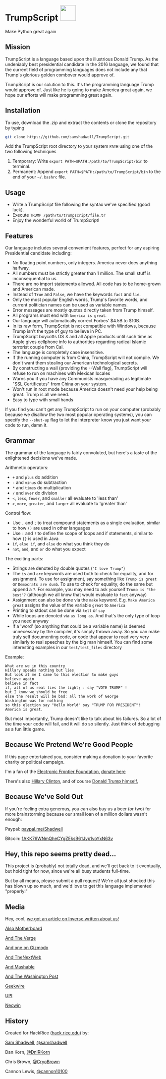 # TrumpScript <img src="https://raw.github.com/samshadwell/TrumpScript/master/TrumpScript.jpg" width="50px" height="50px" />
Make Python great again

## Mission
TrumpScript is a language based upon the illustrious Donald Trump. As the undeniably best presidential candidate in the 2016 language, we found that the current field of programming languages does not include any that Trump's glorious golden combover would approve of.

TrumpScript is our solution to this. It's the programming language Trump would approve of. Just like he is going to make America great again, we hope our efforts will make programming great again.

## Installation
To use, download the .zip and extract the contents or clone the repository by typing

```bash
git clone https://github.com/samshadwell/TrumpScript.git
```

Add the TrumpScript root directory to your system `PATH` using one of the two following techniques

1. Temporary: Write `export PATH=$PATH:/path/to/TrumpScript/bin` to terminal.
2. Permanent: Append `export PATH=$PATH:/path/to/TrumpScript/bin` to the end of your `~/.bashrc` file.

## Usage
* Write a TrumpScript file following the syntax we've specified (good luck).
* Execute `TRUMP /path/to/trumpscript/file.tr`
* Enjoy the wonderful world of TrumpScript!

## Features
Our language includes several convenient features, perfect for any aspiring Presidential candidate including:
* No floating point numbers, only integers. America never does anything halfway.
* All numbers must be strictly greater than 1 million. The small stuff is inconsequential to us.
* There are no import statements allowed. All code has to be home-grown and American made.
* Instead of `True` and `False`, we have the keywords `fact` and `lie`.
* Only the most popular English words, Trump's favorite words, and current politician names can be used as variable names.
* Error messages are mostly quotes directly taken from Trump himself.
* All programs must end with `America is great`.
* Our language will automatically correct Forbes' $4.5B to $10B.
* In its raw form, TrumpScript is not compatible with Windows, because Trump isn't the type of guy to believe in PC.
* TrumpScript boycotts OS X and all Apple products  until such time as Apple gives cellphone info to authorities regarding radical Islamic terrorist couple from Cal.
* The language is completely case insensitive.
* If the running computer is from China, TrumpScript will not compile. We don't want them stealing our American technological secrets.
* By constructing a wall (providing the --Wall flag), TrumpScript will refuse to run on machines with Mexican locales
* Warns you if you have any Communists masquerading as legitimate "SSL Certificates" from China on your system.
* Won't run in root mode because America doesn't need your help being great. Trump is all we need.
* Easy to type with small hands

If you find you can't get any TrumpScript to run on your computer (probably because we disallow the two most popular operating systems), you can specify the `--shut-up` flag to let the interpreter know you just want your code to run, damn it.

## Grammar
The grammar of the language is fairly convoluted, but here's a taste of the enlightened decisions we've made.

Arithmetic operators:
* `+` and `plus` do addition
* `-` and `minus` do subtraction
* `*` and `times` do multiplication
* `/` and `over` do division
* `<`, `less`, `fewer`, and `smaller` all evaluate to 'less than'
* `>`, `more`, `greater`, and `larger` all evaluate to 'greater than'

Control flow:
* Use `,` and `;` to treat compound statements as a single evaluation, similar to how `()` are used in other languages
* Use `:` and `!` to define the scope of loops and if statements, similar to how `{}` is used in Java
* `if`, `else if`, and `else` do what you think they do
* `not`, `and`, and `or` do what you expect

The exciting parts:
* Strings are denoted by double quotes (`"I love Trump"`)
* The `is` and `are` keywords are used both to check for equality, and for assignment. To use for assignment, say something like `Trump is great` or `Democrats are dumb`. To use to check for equality, do the same but append a `?`. For example, you may need to ask yourself `Trump is "the best"?` (although we all know that would evaluate to `fact` anyway)
* Assignment can also be done via the `make` keyword. E.g. `Make America great` assigns the value of the variable `great` to `America`
* Printing to stdout can be done via `tell` or `say`
* While loops are denoted via `as long as`. And that's the only type of loop you need anyway
* If a 'word' (so anything that could be a variable name) is deemed unnecessary by the compiler, it's simply thrown away. So you can make truly self documenting code, or code that appear to read very very similarly to real speeches by the big man himself. You can find some interesting examples in our `test/test_files` directory

Example:
```
What are we in this country
Hillary speaks nothing but lies
But look at me I came to this election to make guys
believe again
believe in fact
if, all of us real lies the light; : say "VOTE TRUMP" !
but I know we should be free
else the result will be bad: all the work of George
Washington was for nothing
so this election say "Hello World" say "TRUMP FOR PRESIDENT"!
America is great.
```

But most importantly, Trump doesn't like to talk about his failures. So a lot of the time your code will fail, and it will do so silently. Just think of debugging as a fun little game.

## Because We Pretend We're Good People
If this page entertained you, consider making a donation to your favorite charity or political campaign.

I'm a fan of the [Electronic Frontier Foundation](https://www.eff.org), [donate here](https://supporters.eff.org/donate/button)

There's also [Hillary Clinton](https://www.hillaryclinton.com/contribute/donate/), and of course [Donald Trump himself. ](http://www.reactiongifs.com/r/saywha.gif)

## Because We've Sold Out
If you're feeling extra generous, you can also buy us a beer (or two) for more brainstorming because our small loan of a million dollars wasn't enough:

Paypal:
[paypal.me/Shadwell](https://paypal.me/Shadwell)

Bitcoin:
[1AKK76WNmQheCYgZEksB61Jyp1voYxN63v](bitcoin:1AKK76WNmQheCYgZEksB61Jyp1voYxN63v)

## Hey, this repo seems pretty dead...
This project is (probably) not totally dead, and we'll get back to it eventually, but hold tight for now, since we're all busy students full-time.

But by all means, please submit a pull request! We're all just shocked this has blown up so much, and we'd love to get this language implemented "properly!"

## Media
Hey, cool, [we got an article on Inverse written about us!](https://www.inverse.com/article/10448-coders-assimilate-donald-trump-to-a-programming-language)

[Also Motherboard](http://motherboard.vice.com/read/donald-trump-in-a-programming-language)

[And The Verge](http://www.theverge.com/tldr/2016/1/21/10806944/donald-trump-script-python)

[And one on Gizmodo](http://gizmodo.com/theres-a-donald-trump-programming-language-1754458693)

[And TheNextWeb](http://thenextweb.com/us/2016/01/22/trumpscript-is-a-programming-language-that-thinks-and-acts-like-donald/)

[And Mashable](http://mashable.com/2016/01/22/donald-trump-programming-language/#9NAKAP8GPOqt)

[And The Washington Post](https://www.washingtonpost.com/news/powerpost/wp/2016/01/22/decentralizing-control-of-the-internet-meet-trumpscript-a-new-programming-language-are-iphone-sales-in-decline/)

[Geekwire](http://www.geekwire.com/2016/donald-trump-programming-language-seeks-to-make-programming-great-again/)

[UPI](http://www.upi.com/Odd_News/2016/01/22/Group-of-coders-create-script-language-based-on-Donald-Trump/1101453495327/)

[Neowin](http://www.neowin.net/news/neobytes--trumpscript-will-make-python-great-again)

## History
Created for HackRice ([hack.rice.edu](http://hack.rice.edu/)) by:

[Sam Shadwell](http://samshadwell.me), [@samshadwell](https://github.com/samshadwell)

Dan Korn, [@DnlRKorn](https://github.com/DnlRKorn)

Chris Brown, [@CryoBrown](https://github.com/CryoBrown)

Cannon Lewis, [@cannon10100](https://github.com/cannon10100)
